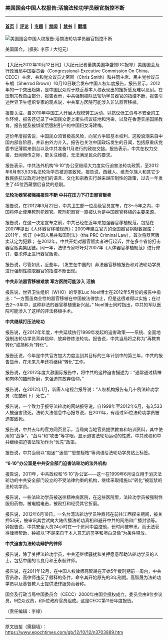### 美国国会中国人权报告:活摘法轮功学员器官指控不断

---

#### [首页](../../../..?n3703889) &nbsp;|&nbsp; [评论](../../../../../epoch-comment?n3703889) &nbsp;|&nbsp; [专题](../../../../../epoch-special?n3703889) &nbsp;|&nbsp; [禁闻](../../../../../epoch-news?n3703889) &nbsp;|&nbsp; [禁书](../../../../../books?n3703889) &nbsp;|&nbsp; [翻墙](https://github.com/gfw-breaker/nogfw/blob/master/README.md?n3703889)


<div><img alt="美国国会中国人权报告:活摘法轮功学员器官指控不断" class="attachment-djy_600_400 size-djy_600_400 wp-post-image" src="https://i.epochtimes.com/assets/uploads/2012/10/1107140000111649-600x400.jpg"/>
<div class="caption">
 <p>
  美国国会。（摄影: 李莎 / 大纪元）
 </p>
</div></div><hr/><div class="post_content" id="artbody" itemprop="articleBody">
 <!-- article content begin -->
 <p>
  【大纪元2012年10月12日讯】（大纪元记者董韵美国华盛顿DC报导）美国国会及行政当局中国委员会（Congressional-Executive Commission On China，CECC）主席、共和党众议员史密斯（Chris Smith）和共同主席、民主党参议员布朗（Sherrod Brown）10月10日联合发布中国人权年度报告，报告显示，2012年的一个突出趋势，是中国民众对于缺乏基本人权表现出的挫折感及难以忍耐。在压制宗教自由部分，报告表示，中共强制摘除法轮功学员器官的指控不断，报告引述世界卫生组织专家的观点说，中共军方医院可能涉入非法器官移植。
 </p>
 <p>
  报告关注，自2010年中国工人开展大规模劳工运动，以抗议低工资与不安全的工作环境，报告还记录了中国民众走上街头抗议征地和污染，以及在香港实施国民教育。报告提及被绑架后强制引产的中国妇女冯建梅。
 </p>
 <p>
  这份年度报告说，中国民众须冒极高风险，向官方争取基本权利，这股浪潮来自中国内部各阶层，并非由外力介入。报告也关注中国政坛发生的丑闻，包括原重庆党委书记薄熙来倒台以及中共准备11月进行的政权交接。报告表示，中共在权力交接、丑闻频传之际，更关注维稳，无法满足民众的要求。
 </p>
 <p>
  报告表示，中共法外机构“6·10”办公室继续大力度实行迫害法轮功政策，至2012年6月有3,533名法轮功学员被迫害致死。报告说，西藏人、维吾尔族人和其它少数民族抗议政府对他们的语言、文化和宗教实行越来越压制性的政策，过去一年发生了45位西藏僧侣自焚的悲剧。
 </p>
 <p>
  <b>
   法轮功器官被强摘报告不断  中共在压力下打击器官贩卖
  </b>
 </p>
 <p>
  报告说，在2012年3月22日，中共卫生部一位高级官员宣布，在3～5年之内，中国将停止使用死刑犯器官。死刑犯器官一直被认为是中国器官移植的主要来源。
 </p>
 <p>
  报告说，在这一决定宣布之前，中共已经在近年来加强器官移植规范，包括在2007年提出《人体器官移植规范》；2009年建立官方的全国器官捐献数据库；2011年，修订《中国人民共和国刑法》（the PRC Criminal Law），首次将器官贩卖认定为犯罪； 在2012年，中共开始对器官贩卖者进行起诉，并在多个省份打击器官贩卖集团链。同一年，法律专家呼吁对2007年《人体器官移植规范》进行修订，要求停止进行器官贩卖。
 </p>
 <p>
  报告说，尽管如此，近些年，（发生在中国的）非法器官移植报告和对法轮功学员进行强制性摘取器官的指控不断出现。
 </p>
 <p>
  <b>
   中共非法器官移植难禁 军方医院可能涉入
   <ok href="https://www.epochtimes.com/gb/tag/%E6%B4%BB%E6%91%98.html">
    活摘
   </ok>
  </b>
 </p>
 <p>
  报告说，世界卫生组织（WHO）的专家Luc Noel博士在2012年5月份的报告中指出：“一方面虽商业性的器官移植在中国被法律禁止，但是这很难得以实施；在过去2～3年中，这种非法的器官移植重新兴起。” Noel博士同时指出，中共的军队医院可能涉入了这样的非法移植手术。
 </p>
 <p>
  <b>
   中共继续打压法轮功
  </b>
 </p>
 <p>
  报告说，在2012年年度，中共延续执行1999年发起的迫害政策——系统、全面地强制法轮功学员背弃信仰、放弃修炼法轮功。报告说，中共当局将之称为“再教育转化”或简称为“转化”。
 </p>
 <p>
  报告还说，今年是中共官方加大力度达到其目标的三年计划中的第三年，中共的报告显示，在未来几年还将继续“转化”工作。
 </p>
 <p>
  报告说，在2012年度大赦国际报告中，将中共的这种迫害描述为：“通常通过精神和肉体的酷刑折磨，来强迫其放弃信仰。”
 </p>
 <p>
  报告说，在2012年1月，新唐人电视台报导说：“人权机构报告有几十例法轮功学员（在酷刑下）死亡。”
 </p>
 <p>
  报告说，一个致力于报导法轮功的网站报导说，自1999年至2012年6月，有3,533人被迫害致死。法轮大法信息中心报导说，在2011年，有超过55位法轮功学员被迫害致死。
 </p>
 <p>
  报告说，中共去年的官方网页显示，当局向当地官员提供教育和培训资料，其中使用的“战争”，“战斗”和“攻击”等字眼，显示迫害法轮功运动的性质，中共政权和中共继续把迫害法轮功作为“优先”政策。
 </p>
 <p>
  报告说，中共当局以“痴迷”“迷信”“思想桎梏”等词语给法轮功学员贴上标签。
 </p>
 <p>
  <b>
   “6·10”办公室是中共安全部门迫害法轮功的法外机构
  </b>
 </p>
 <p>
  报告说，2011年，中共政权和“6·10”办公室——这一在1999年6月设立用于消灭法轮功的中共安全部门设立的不受法律约束的机构，继续采取措施以“转化”被监禁的法轮功学员。
 </p>
 <p>
  报告说，一些法轮功学员被送往精神病医院，在这些医院里，法轮功学员被强制性服用药物，被电棍电击，被殴打和经受其它折磨。
 </p>
 <p>
  报告说，2012年6月18日，一名台湾法轮功学员钟鼎邦在前往江西探亲期间，被关押54天，被审讯其尝试向大陆传播法轮功真相和避开中共的网络和广播封锁等。钟报告说，中共安全人员24小时在一个房间中监控他，长时间被审讯，而无法获得律师帮助，钟被以“不是来自于本人意志的签字和坦白录像”为条件释放。
 </p>
 <p>
  <b>
   中共迫害为法轮功辩护的律师
  </b>
 </p>
 <p>
  报告说，除了关押法轮功学员，中共还继续骚扰和关押愿意帮助法轮功学员的人士，包括中国的韦良月和王永航律师。
 </p>
 <p>
  报告说，在2011年12月，在中国人权律师高智晟在开始5年缓刑期前一周内，中共官员称，高律师违反了假释的条件，命令其开始原先的3年刑期。高智晟为法轮功学员以及基督教人士提供法律服务而著称。
 </p>
 <p>
  国会及行政当局中国委员会（CECC）2000年由国会授权成立。委员会由9位参议员，9位众议员，和5位政府官员组成。这是CECC第11份年度报告。
 </p>
 <p>
  （责任编辑：李缘）
 </p>
 <!-- article content end -->
 <div id="below_article_ad">
 </div>
</div>


---

原文链接（需翻墙）：https://www.epochtimes.com/gb/12/10/12/n3703889.htm